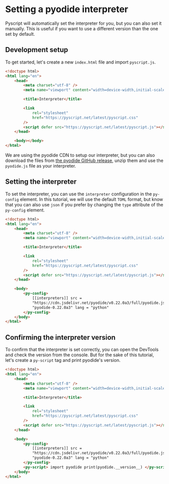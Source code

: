 # Setting a pyodide interpreter

Pyscript will automatically set the interpreter for you, but you can also set it manually. This is useful if you want to use a different version than the one set by default.

## Development setup

To get started, let's create a new `index.html` file and import `pyscript.js`.

```html
<!doctype html>
<html lang="en">
    <head>
        <meta charset="utf-8" />
        <meta name="viewport" content="width=device-width,initial-scale=1" />

        <title>Interpreter</title>

        <link
            rel="stylesheet"
            href="https://pyscript.net/latest/pyscript.css"
        />
        <script defer src="https://pyscript.net/latest/pyscript.js"></script>
    </head>

    <body></body>
</html>
```

We are using the pyodide CDN to setup our interpreter, but you can also download the files from [the pyodide GitHub release](https://github.com/pyodide/pyodide/releases/tag/0.22.0a3), unzip them and use the `pyodide.js` file as your interpreter.

## Setting the interpreter

To set the interpreter, you can use the `interpreter` configuration in the `py-config` element. In this tutorial, we will use the default `TOML` format, but know that you can also use `json` if you prefer by changing the `type` attribute of the `py-config` element.

```html
<!doctype html>
<html lang="en">
    <head>
        <meta charset="utf-8" />
        <meta name="viewport" content="width=device-width,initial-scale=1" />

        <title>Interpreter</title>

        <link
            rel="stylesheet"
            href="https://pyscript.net/latest/pyscript.css"
        />
        <script defer src="https://pyscript.net/latest/pyscript.js"></script>
    </head>

    <body>
        <py-config>
            [[interpreters]] src =
            "https://cdn.jsdelivr.net/pyodide/v0.22.0a3/full/pyodide.js" name =
            "pyodide-0.22.0a3" lang = "python"
        </py-config>
    </body>
</html>
```

## Confirming the interpreter version

To confirm that the interpreter is set correctly, you can open the DevTools and check the version from the console. But for the sake of this tutorial, let's create a `py-script` tag and print pyodide's version.

```html
<!doctype html>
<html lang="en">
    <head>
        <meta charset="utf-8" />
        <meta name="viewport" content="width=device-width,initial-scale=1" />

        <title>Interpreter</title>

        <link
            rel="stylesheet"
            href="https://pyscript.net/latest/pyscript.css"
        />
        <script defer src="https://pyscript.net/latest/pyscript.js"></script>
    </head>

    <body>
        <py-config>
            [[interpreters]] src =
            "https://cdn.jsdelivr.net/pyodide/v0.22.0a3/full/pyodide.js" name =
            "pyodide-0.22.0a3" lang = "python"
        </py-config>
        <py-script> import pyodide print(pyodide.__version__) </py-script>
    </body>
</html>
```
